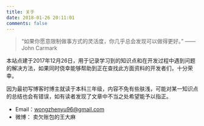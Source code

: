 ```yaml
---
title: 关于
date: 2018-01-26 20:11:01
comments: false
---
```



> “如果你愿意限制做事方式的灵活度，你几乎总会发现可以做得更好。” —— John Carmark

本站点建于2017年12月26日，用于记录学习到的知识点和在开发过程中遇到问题的解决方法，如果同时侥幸能够帮助到正在查找此方面资料的开发者们，十分荣幸。

因为最初写博客时博主就读于本科三年级，内容不免有些肤浅，可能对某一知识点的总结也会有错误，如有读者发现了文章中不当之处希望能予以指正。


* Email：wongzhenyu96@gmail.com
* 微博： 卖欠账包的王大麻



